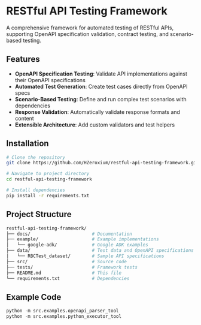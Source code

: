 # RESTful API Testing Framework

A comprehensive framework for automated testing of RESTful APIs, supporting OpenAPI specification validation, contract testing, and scenario-based testing.

## Features

- **OpenAPI Specification Testing**: Validate API implementations against their OpenAPI specifications
- **Automated Test Generation**: Create test cases directly from OpenAPI specs
- **Scenario-Based Testing**: Define and run complex test scenarios with dependencies
- **Response Validation**: Automatically validate response formats and content
- **Extensible Architecture**: Add custom validators and test helpers

## Installation

```bash
# Clone the repository
git clone https://github.com/HZeroxium/restful-api-testing-framework.git

# Navigate to project directory
cd restful-api-testing-framework

# Install dependencies
pip install -r requirements.txt
```

## Project Structure

```bash
restful-api-testing-framework/
├── docs/                       # Documentation
├── example/                    # Example implementations
│   └── google-adk/             # Google ADK examples
├── data/                       # Test data and OpenAPI specifications
│   └── RBCTest_dataset/        # Sample API specifications
├── src/                        # Source code
├── tests/                      # Framework tests
├── README.md                   # This file
└── requirements.txt            # Dependencies
```

## Example Code

```python
python -m src.examples.openapi_parser_tool
python -m src.examples.python_executor_tool
```
